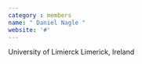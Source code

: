 ```yaml
---
category : members
name: " Daniel Nagle " 
website: '#'
---
```

University of Limierck
Limerick, Ireland

